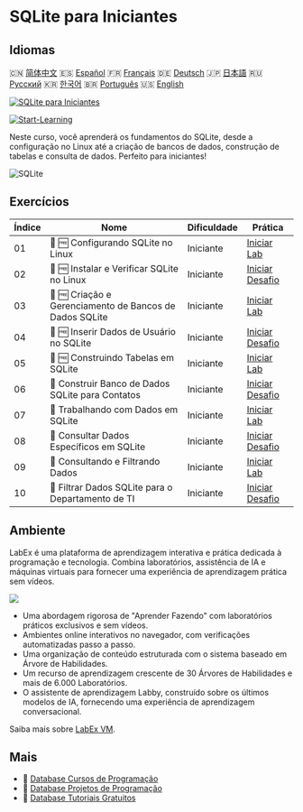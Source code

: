 # SQLite para Iniciantes

## Idiomas

🇨🇳 [简体中文](README_zh.md) 🇪🇸 [Español](README_es.md) 🇫🇷 [Français](README_fr.md) 🇩🇪 [Deutsch](README_de.md) 🇯🇵 [日本語](README_ja.md) 🇷🇺 [Русский](README_ru.md) 🇰🇷 [한국어](README_ko.md) 🇧🇷 [Português](README_pt.md) 🇺🇸 [English](README.md) 

[![SQLite para Iniciantes](https://cover-creator.labex.io/sqlite-for-beginners.png?lang=pt)](https://labex.io/pt/courses/sqlite-for-beginners)

[![Start-Learning](https://img.shields.io/badge/Start-Learning-whitesmoke?style=for-the-badge)](https://labex.io/pt/courses/sqlite-for-beginners)

Neste curso, você aprenderá os fundamentos do SQLite, desde a configuração no Linux até a criação de bancos de dados, construção de tabelas e consulta de dados. Perfeito para iniciantes!

![SQLite](https://img.shields.io/badge/SQLite-whitesmoke?style=for-the-badge&logo=sqlite)


## Exercícios

|   Índice | Nome                                                    | Dificuldade   | Prática                                                                                                                        |
|----------|---------------------------------------------------------|---------------|--------------------------------------------------------------------------------------------------------------------------------|
|       01 | 📖 🆓 Configurando SQLite no Linux                      | Iniciante     | <a target='_blank' href='https://labex.io/pt/tutorials/sqlite-setting-up-sqlite-in-linux-552335'>Iniciar Lab</a>               |
|       02 | 🎯 🆓 Instalar e Verificar SQLite no Linux              | Iniciante     | <a target='_blank' href='https://labex.io/pt/tutorials/sqlite-install-and-verify-sqlite-on-linux-552579'>Iniciar Desafio</a>   |
|       03 | 📖 🆓 Criação e Gerenciamento de Bancos de Dados SQLite | Iniciante     | <a target='_blank' href='https://labex.io/pt/tutorials/sqlite-creating-and-managing-sqlite-databases-552337'>Iniciar Lab</a>   |
|       04 | 🎯 🆓 Inserir Dados de Usuário no SQLite                | Iniciante     | <a target='_blank' href='https://labex.io/pt/tutorials/insert-user-data-into-sqlite-552580'>Iniciar Desafio</a>                |
|       05 | 📖 🆓 Construindo Tabelas em SQLite                     | Iniciante     | <a target='_blank' href='https://labex.io/pt/tutorials/sqlite-building-tables-in-sqlite-552336'>Iniciar Lab</a>                |
|       06 | 🎯  Construir Banco de Dados SQLite para Contatos       | Iniciante     | <a target='_blank' href='https://labex.io/pt/tutorials/sqlite-build-sqlite-database-for-contacts-552582'>Iniciar Desafio</a>   |
|       07 | 📖  Trabalhando com Dados em SQLite                     | Iniciante     | <a target='_blank' href='https://labex.io/pt/tutorials/sqlite-working-with-data-in-sqlite-552340'>Iniciar Lab</a>              |
|       08 | 🎯  Consultar Dados Específicos em SQLite               | Iniciante     | <a target='_blank' href='https://labex.io/pt/tutorials/sqlite-query-specific-data-in-sqlite-552586'>Iniciar Desafio</a>        |
|       09 | 📖  Consultando e Filtrando Dados                       | Iniciante     | <a target='_blank' href='https://labex.io/pt/tutorials/sqlite-querying-and-filtering-data-552338'>Iniciar Lab</a>              |
|       10 | 🎯  Filtrar Dados SQLite para o Departamento de TI      | Iniciante     | <a target='_blank' href='https://labex.io/pt/tutorials/sqlite-filter-sqlite-data-for-it-department-552585'>Iniciar Desafio</a> |

## Ambiente

LabEx é uma plataforma de aprendizagem interativa e prática dedicada à programação e tecnologia. Combina laboratórios, assistência de IA e máquinas virtuais para fornecer uma experiência de aprendizagem prática sem vídeos.

![](https://tutorial-screenshot.getvm.io/images/vm-1725247253.png)

- Uma abordagem rigorosa de "Aprender Fazendo" com laboratórios práticos exclusivos e sem vídeos.
- Ambientes online interativos no navegador, com verificações automatizadas passo a passo.
- Uma organização de conteúdo estruturada com o sistema baseado em Árvore de Habilidades.
- Um recurso de aprendizagem crescente de 30 Árvores de Habilidades e mais de 6.000 Laboratórios.
- O assistente de aprendizagem Labby, construído sobre os últimos modelos de IA, fornecendo uma experiência de aprendizagem conversacional.

Saiba mais sobre [LabEx VM](https://support.labex.io/using-labex/virtual-machine).

## Mais

- 🔗 [Database Cursos de Programação](https://github.com/labex-labs/awesome-programming-courses)
- 🔗 [Database Projetos de Programação](https://github.com/labex-labs/awesome-programming-projects)
- 🔗 [Database Tutoriais Gratuitos](https://github.com/labex-labs/database-free-tutorials)

